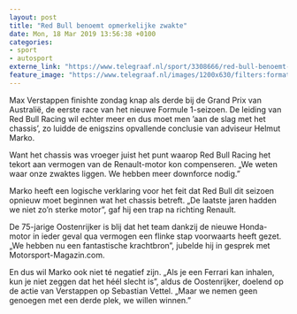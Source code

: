 ```yaml
---
layout: post
title: "Red Bull benoemt opmerkelijke zwakte"
date: Mon, 18 Mar 2019 13:56:38 +0100
categories: 
- sport 
- autosport 
externe_link: "https://www.telegraaf.nl/sport/3308666/red-bull-benoemt-opmerkelijke-zwakte"
feature_image: "https://www.telegraaf.nl/images/1200x630/filters:format(jpeg):quality(80)/cdn-kiosk-api.telegraaf.nl/4575199a-498f-11e9-b66c-02d2fb1aa1d7.jpg"
---
```


<p class="intro">Max Verstappen finishte zondag knap als derde bij de Grand Prix van Australië, de eerste race van het nieuwe Formule 1-seizoen. De leiding van Red Bull Racing wil echter meer en dus moet men ’aan de slag met het chassis’, zo luidde de enigszins opvallende conclusie van adviseur Helmut Marko.</p> <p>Want het chassis was vroeger juist het punt waarop Red Bull Racing het tekort aan vermogen van de Renault-motor kon compenseren. „We weten waar onze zwaktes liggen. We hebben meer downforce nodig.”</p><p>Marko heeft een logische verklaring voor het feit dat Red Bull dit seizoen opnieuw moet beginnen wat het chassis betreft. „De laatste jaren hadden we niet zo’n sterke motor”, gaf hij een trap na richting Renault.</p><p>De 75-jarige Oostenrijker is blij dat het team dankzij de nieuwe Honda-motor in ieder geval qua vermogen een flinke stap voorwaarts heeft gezet. „We hebben nu een fantastische krachtbron”, jubelde hij in gesprek met Motorsport-Magazin.com.</p><p>En dus wil Marko ook niet té negatief zijn. „Als je een Ferrari kan inhalen, kun je niet zeggen dat het héél slecht is”, aldus de Oostenrijker, doelend op de actie van Verstappen op Sebastian Vettel. „Maar we nemen geen genoegen met een derde plek, we willen winnen.”</p>
